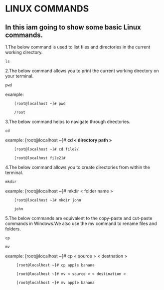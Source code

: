 # LINUX COMMANDS
## In this iam going to show some basic Linux commands.

1.The below command is used to list files and directories in the current working directory.
~~~
ls
~~~

2.The below command allows you to print the current working directory on your terminal.
~~~
pwd
~~~

example:

        [root@localhost ~]# pwd

        /root

3.The below command helps to navigate through directories.
~~~
cd
~~~

example: [root@localhost ~]# **cd < directory path >**
        
        [root@localhost ~]# cd file2/

        [root@localhost file2]#

4.The below command allows you to create directories from within the terminal.
~~~
mkdir
~~~

example: [root@localhost ~]# mkdir < folder name >

        [root@localhost ~]# mkdir john
        
        john
 
5.The below commands are equivalent to the copy-paste and cut-paste commands in Windows.We also use the mv command to rename files and folders.
~~~
cp
~~~

~~~
mv
~~~

example: [root@localhost ~]# cp < source > < destnation >

         [root@localhost ~]# cp apple banana 

         [root@localhost ~]# mv < source > < destination >
        
         [root@localhost ~]# mv apple banana 
         
        
        
       
